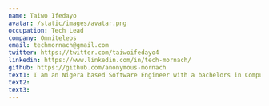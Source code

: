 ```yaml
---
name: Taiwo Ifedayo
avatar: /static/images/avatar.png
occupation: Tech Lead
company: Omniteleos
email: techmornach@gmail.com
twitter: https://twitter.com/taiwoifedayo4
linkedin: https://www.linkedin.com/in/tech-mornach/
github: https://github.com/anonymous-mornach
text1: I am an Nigera based Software Engineer with a bachelors in Computer Science. I am passionate about building scalable applications and Artificial Intelligence. I am also fascinated with Medcine and wish to make a career out of it someday.
text2:
text3:
---
```

